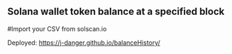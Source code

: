## Solana wallet token balance at a specified block
#Import your CSV from solscan.io

Deployed: https://j-danger.github.io/balanceHistory/
